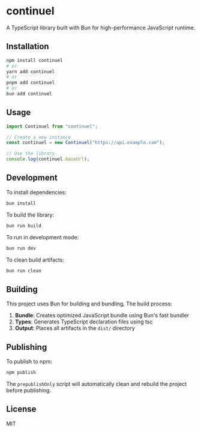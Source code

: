 # continuel

A TypeScript library built with Bun for high-performance JavaScript runtime.

## Installation

```bash
npm install continuel
# or
yarn add continuel
# or
pnpm add continuel
# or
bun add continuel
```

## Usage

```typescript
import Continuel from "continuel";

// Create a new instance
const continuel = new Continuel("https://api.example.com");

// Use the library
console.log(continuel.baseUrl);
```

## Development

To install dependencies:

```bash
bun install
```

To build the library:

```bash
bun run build
```

To run in development mode:

```bash
bun run dev
```

To clean build artifacts:

```bash
bun run clean
```

## Building

This project uses Bun for building and bundling. The build process:

1. **Bundle**: Creates optimized JavaScript bundle using Bun's fast bundler
2. **Types**: Generates TypeScript declaration files using tsc
3. **Output**: Places all artifacts in the `dist/` directory

## Publishing

To publish to npm:

```bash
npm publish
```

The `prepublishOnly` script will automatically clean and rebuild the project before publishing.

## License

MIT
